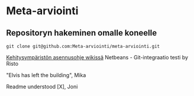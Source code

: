 # Meta-arviointi

## Repositoryn hakeminen omalle koneelle

	git clone git@github.com:Meta-arviointi/meta-arviointi.git

[Kehitysympäristön asennusohje wikissä](https://github.com/Meta-arviointi/meta-arviointi/wiki/Kehitysymp%C3%A4rist%C3%B6n-asentaminen)
Netbeans - Git-integraatio testi by Risto

"Elvis has left the building", Mika

Readme understood [X], Joni
